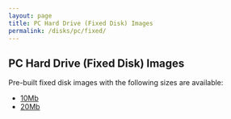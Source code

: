 ```yaml
---
layout: page
title: PC Hard Drive (Fixed Disk) Images
permalink: /disks/pc/fixed/
---
```


PC Hard Drive (Fixed Disk) Images
---

Pre-built fixed disk images with the following sizes are available:

* [10Mb](10mb/)
* [20Mb](20mb/)
